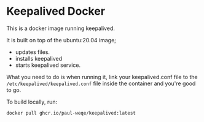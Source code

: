 # Keepalived Docker 

This is a docker image running keepalived. 

It is built on top of the ubuntu:20.04 image; 
- updates files. 
- installs keepalived 
- starts keepalived service. 

What you need to do is when running it, link your keepalived.conf file to the `/etc/keepalived/keepalived.conf` file inside the container and you're good to go. 

To build locally, run:

```bash
docker pull ghcr.io/paul-weqe/keepalived:latest
```
